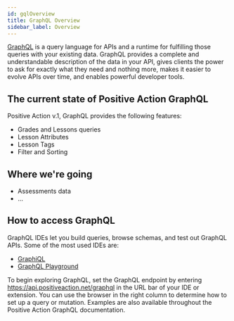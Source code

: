 ```yaml
---
id: gqlOverview
title: GraphQL Overview
sidebar_label: Overview
---
```


[GraphQL](https://graphql.org/) is a query language for APIs and a runtime for fulfilling those queries with your existing data. 
GraphQL provides a complete and understandable description of the data in your API, gives clients the power to ask for exactly what they need and nothing more, makes it easier to evolve APIs over time, and enables powerful developer tools.

## The current state of Positive Action GraphQL
Positive Action v.1, GraphQL provides the following features:
* Grades and Lessons queries
* Lesson Attributes
* Lesson Tags
* Filter and Sorting

## Where we're going
* Assessments data
* ...

## How to access GraphQL
GraphQL IDEs let you build queries, browse schemas, and test out GraphQL APIs. Some of the most used IDEs are:
 * [GraphiQL](https://github.com/graphql/graphiql)
 * [GraphQL Playground](https://github.com/graphql/graphql-playground)
 
To begin exploring GraphQL, set the GraphQL endpoint by entering https://api.positiveaction.net/graphql in the URL bar of your IDE or extension. 
You can use the browser in the right column to determine how to set up a query or mutation. 
Examples are also available throughout the Positive Action GraphQL documentation.
